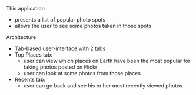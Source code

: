 This application
- presents a list of popular photo spots
- allows the user to see some photos taken in those spots

Architecture
- Tab-based user-interface with 2 tabs
- Top Places tab:
    - user can view which places on Earth have been the most popular for taking photos posted on Flickr
    - user can look at some photos from those places
- Recents tab:
    - user can go back and see his or her most recently viewed photos